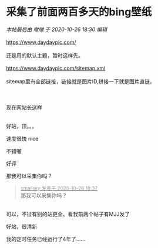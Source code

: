 # 采集了前面两百多天的bing壁纸


<i class="pstatus"> 本帖最后由 嗷嗷 于 2020-10-26 18:30 编辑 </i><br />
<br />
<a href="https://www.daydaypic.com/" target="_blank">https://www.daydaypic.com/</a><br />
<br />
还是用的默认主题，暂时这样先。<br />
<br />
https://www.daydaypic.com/sitemap.xml<br />
<br />
sitemap里有全部链接，链接就是图片ID,拼接一下就是图片直链。<br />
<br />
<br />
<br />
现在网站长这样<br />
<br />
<img id="aimg_BXwDH" onclick="zoom(this, this.src, 0, 0, 0)" class="zoom" src="https://developer-forum-online.cdn.bcebos.com/7acd3603-904b-4a63-93b3-679ef893ecc5.png" onmouseover="img_onmouseoverfunc(this)" onload="thumbImg(this)" border="0" alt="" />

好站，顶。。。

速度很快 nice<img id="aimg_PSyue" onclick="zoom(this, this.src, 0, 0, 0)" class="zoom" src="https://cdn.jsdelivr.net/gh/hishis/forum-master/public/images/patch.gif" onmouseover="img_onmouseoverfunc(this)" onload="thumbImg(this)" border="0" alt="" />

<img src="static/image/smiley/coolmonkey/05.gif" smilieid="54" border="0" alt="" />不错喔

好评

那我可以采集你吗？

<div class="quote"><blockquote><font size="2"><a href="https://www.hostloc.com/forum.php?mod=redirect&amp;goto=findpost&amp;pid=9355378&amp;ptid=758679" target="_blank"><font color="#999999">smallsky 发表于 2020-10-26 18:37</font></a></font><br />
那我可以采集你吗？</blockquote></div><br />
可以，不过有别的站更全。看我前两个帖子有MJJ发了

好站，很清新

我的定时任务已经运行了4年了……
